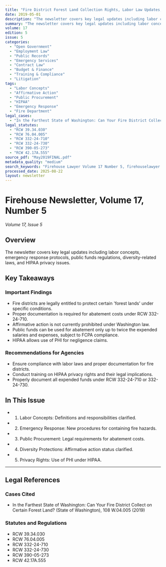 ```yaml
---
title: "Fire District Forest Land Collection Rights, Labor Law Updates, and HIPAA Privacy Requirements"
date: 2019-05-01
description: "The newsletter covers key legal updates including labor concepts, emergency response protocols, public funds regulations, diversity-related laws, and HIPAA privacy issues."
summary: "The newsletter covers key legal updates including labor concepts, emergency response protocols, public funds regulations, diversity-related laws, and HIPAA privacy issues."
volume: 17
edition: 5
issue: 5
categories:
  - "Open Government"
  - "Employment Law"
  - "Public Records"
  - "Emergency Services"
  - "Contract Law"
  - "Budget & Finance"
  - "Training & Compliance"
  - "Litigation"
tags:
  - "Labor Concepts"
  - "Affirmative Action"
  - "Public Procurement"
  - "HIPAA"
  - "Emergency Response"
  - "Fire Department"
legal_cases:
  - "In the Farthest State of Washington: Can Your Fire District Collect on Certain Forest Land? (State of Washington), 108 W.04.005 (2019)"
legal_statutes:
  - "RCW 39.34.030"
  - "RCW 76.04.005"
  - "RCW 332-24-710"
  - "RCW 332-24-730"
  - "RCW 390-05-273"
  - "RCW 42.17A.555"
source_pdf: "May2019FINAL.pdf"
metadata_quality: "medium"
search_keywords: "Firehouse Lawyer Volume 17 Number 5, firehouselawyer.com, public agencies Washington State, fire district forest land collection rights, labor law updates, HIPAA privacy requirements"
processed_date: 2025-08-22
layout: newsletter
---
```


# Firehouse Newsletter, Volume 17, Number 5

*Volume 17, Issue 5*

## Overview

The newsletter covers key legal updates including labor concepts, emergency response protocols, public funds regulations, diversity-related laws, and HIPAA privacy issues.

## Key Takeaways

### Important Findings

- Fire districts are legally entitled to protect certain 'forest lands' under specific conditions.
- Proper documentation is required for abatement costs under RCW 332-24-710.
- Affirmative action is not currently prohibited under Washington law.
- Public funds can be used for abatement only up to twice the expended salaries and expenses, subject to FCPA compliance.
- HIPAA allows use of PHI for negligence claims.

### Recommendations for Agencies

- Ensure compliance with labor laws and proper documentation for fire districts.
- Conduct training on HIPAA privacy rights and their legal implications.
- Properly document all expended funds under RCW 332-24-710 or 332-24-730.

## In This Issue

- 1. Labor Concepts: Definitions and responsibilities clarified.
- 2. Emergency Response: New procedures for containing fire hazards.
- 3. Public Procurement: Legal requirements for abatement costs.
- 4. Diversity Protections: Affirmative action status clarified.
- 5. Privacy Rights: Use of PHI under HIPAA.

---

## Legal References

### Cases Cited

- In the Farthest State of Washington: Can Your Fire District Collect on Certain Forest Land? (State of Washington), 108 W.04.005 (2019)

### Statutes and Regulations

- RCW 39.34.030
- RCW 76.04.005
- RCW 332-24-710
- RCW 332-24-730
- RCW 390-05-273
- RCW 42.17A.555

